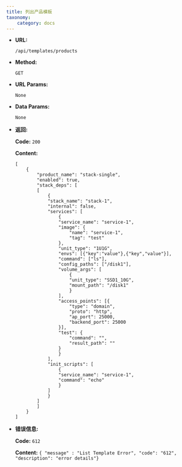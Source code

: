 ```yaml
---
title: 列出产品模板
taxonomy:
    category: docs
---
```


* **URL:**

    `/api/templates/products`

* **Method:**

    `GET`

* **URL Params:**

	`None`

* **Data Params:**

    `None`

* **返回:**

	**Code:** `200`

	**Content:**

	```
	[
		{
			"product_name": "stack-single",
			"enabled": true,
			"stack_deps": [
			[
				{
				"stack_name": "stack-1",
				"internal": false,
				"services": [
					{
					"service_name": "service-1",
					"image": {
						"name": "service-1",
						"tag": "test"
					},
					"unit_type": "1U1G",
					"envs": [{"key":"value"},{"key","value"}],
					"command": ["ls"],
					"config_paths": ["/disk1"],
					"volume_args": [
						{
						"unit_type": "SSD1_10G",
						"mount_path": "/disk1"
						}
					],
					"access_points": [{
						"type": "domain",
						"proto": "http",
						"ap_port": 25000,
						"backend_port": 25000
					}],
					"test": {
						"command": "",
						"result_path": ""
					}
					}
				],
				"init_scripts": [
					{
					"service_name": "service-1",
					"command": "echo"
					}
				]
				}
			]
			]
		}
	]
	```	
* **错误信息:**

	**Code:** `612`

  	**Content:** `{ "message" : "List Template Error", "code": "612", "description": "error details"}`
